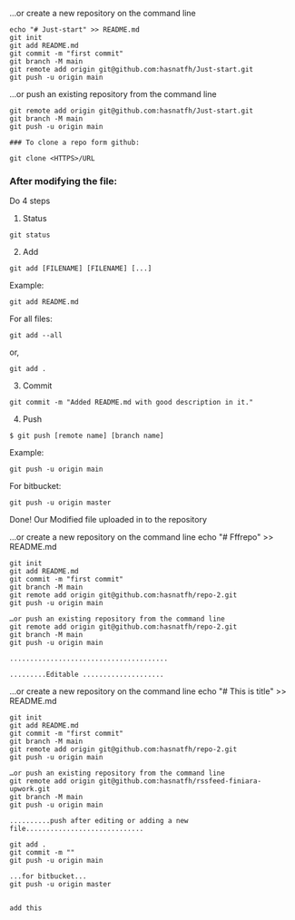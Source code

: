 …or create a new repository on the command line
```
echo "# Just-start" >> README.md
git init
git add README.md
git commit -m "first commit"
git branch -M main
git remote add origin git@github.com:hasnatfh/Just-start.git
git push -u origin main
```

…or push an existing repository from the command line
```
git remote add origin git@github.com:hasnatfh/Just-start.git
git branch -M main
git push -u origin main

```

    ### To clone a repo form github:
    
  ```
  git clone <HTTPS>/URL
  ```

### After modifying the file: 
Do 4 steps 

1. Status
``` 
git status
```
	
2. Add
``` 
git add [FILENAME] [FILENAME] [...] 
```

Example: 
```
git add README.md 
```
	
For all files: 
	
``` 
git add --all 
```
or,
```
git add . 
```
	
3. Commit
``` 
git commit -m "Added README.md with good description in it."
```
4. Push 
``` 
$ git push [remote name] [branch name]
```

Example: 
``` 
git push -u origin main

```
For bitbucket:	
``` 
git push -u origin master

```	
Done! Our Modified file uploaded in to the repository
	
	
…or create a new repository on the command line	
	echo "# Fffrepo" >> README.md
```	
git init
git add README.md
git commit -m "first commit"
git branch -M main
git remote add origin git@github.com:hasnatfh/repo-2.git
git push -u origin main
```	
```	
…or push an existing repository from the command line	
git remote add origin git@github.com:hasnatfh/repo-2.git
git branch -M main
git push -u origin main	
```	
	
	.......................................
		
	.........Editable ....................
	
…or create a new repository on the command line	
	echo "# This is title" >> README.md
```	
git init
git add README.md
git commit -m "first commit"
git branch -M main
git remote add origin git@github.com:hasnatfh/repo-2.git
git push -u origin main
```	
```	
…or push an existing repository from the command line	
git remote add origin git@github.com:hasnatfh/rssfeed-finiara-upwork.git
git branch -M main
git push -u origin main	
```	
	
	..........push after editing or adding a new file.............................
```	
git add .
git commit -m ""
git push -u origin main

...for bitbucket...	
git push -u origin master 	
	
```
	
	add this
	
	
	
	